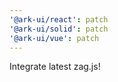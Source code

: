 ```yaml
---
'@ark-ui/react': patch
'@ark-ui/solid': patch
'@ark-ui/vue': patch
---
```


Integrate latest zag.js!
